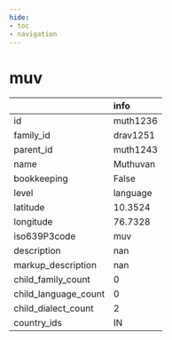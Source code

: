 ```yaml
---
hide:
- toc
- navigation
---
```

# muv
|                      | info     |
|:---------------------|:---------|
| id                   | muth1236 |
| family_id            | drav1251 |
| parent_id            | muth1243 |
| name                 | Muthuvan |
| bookkeeping          | False    |
| level                | language |
| latitude             | 10.3524  |
| longitude            | 76.7328  |
| iso639P3code         | muv      |
| description          | nan      |
| markup_description   | nan      |
| child_family_count   | 0        |
| child_language_count | 0        |
| child_dialect_count  | 2        |
| country_ids          | IN       |